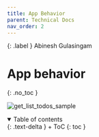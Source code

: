 ```yaml
---
title: App Behavior
parent: Technical Docs
nav_order: 2
---
```


{: .label }
Abinesh Gulasingam
# App behavior
{: .no_toc }

![get_list_todos_sample](assets/images/Anwendungsfalldiagramm.png)
<details open markdown="block">
{: .text-delta }
<summary>Table of contents</summary>
+ ToC
{: toc }
</details>
